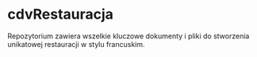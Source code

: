 # cdvRestauracja
Repozytorium zawiera wszelkie kluczowe dokumenty i pliki do stworzenia unikatowej restauracji w stylu francuskim.
